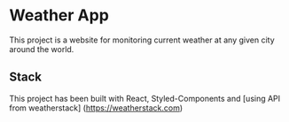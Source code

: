 # Weather App

This project is a website for monitoring current weather at any given city around the world. 

## Stack

This project has been built with React, Styled-Components and [using API from weatherstack] (https://weatherstack.com)


